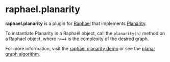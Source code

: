 # raphael.planarity

**raphael.planarity** is a plugin for [Raphaël](http://raphaeljs.com/) that implements [Planarity](http://planarity.net).

To instantiate Planarity in a Raphaël object, call the `planarity(n)` method on a Raphael object, where `n>=4` is the complexity of the desired graph.

For more information, visit the [raphael.planarity demo](http://johntantalo.com/raphael.planarity/demo/) or see the [planar graph algorithm](http://johntantalo.com/wiki/Planarity).
